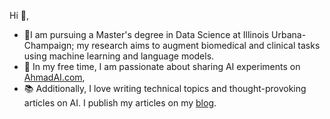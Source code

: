 <!---
Barqawiz/Barqawiz is a ✨ special ✨ repository because its `README.md` (this file) appears on your GitHub profile.
You can click the Preview link to take a look at your changes.
--->

 Hi 👋,

- 🌱I am pursuing a Master's degree in Data Science at Illinois Urbana-Champaign; my research aims to augment biomedical and clinical tasks using machine learning and language models.
- 🤖 In my free time, I am passionate about sharing AI experiments on [AhmadAI.com](https://ahmadai.com/),
- 📚 Additionally, I love writing technical topics and thought-provoking articles on AI. I publish my articles on my [blog](https://albarqawi.medium.com/).
